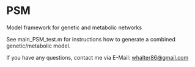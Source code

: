 # PSM
Model framework for genetic and metabolic networks

See main_PSM_test.m for instructions how to generate a combined genetic/metabolic model.

If you have any questions, contact me via E-Mail:
whalter86@gmail.com
